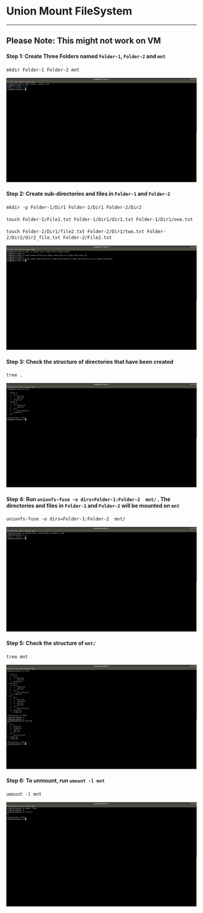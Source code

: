 # Union Mount FileSystem

---

## Please Note: This might not work on VM


#### Step 1: Create Three Folders named `Folder-1`,  `Folder-2` and `mnt`

    mkdir Folder-1 Folder-2 mnt

![](img/ufs-1.png)


#### Step 2: Create sub-directories and files in `Folder-1` and `Folder-2`

    mkdir -p Folder-1/Dir1 Folder-2/Dir1 Folder-2/Dir2
    
    touch Folder-1/File1.txt Folder-1/Dir1/dir1.txt Folder-1/Dir1/one.txt
    
    touch Folder-2/Dir1/file2.txt Folder-2/Dir1/two.txt Folder-2/Dir2/dir2_file.txt Folder-2/File2.txt

![](img/ufs-2.png)

        
#### Step 3: Check the structure of directories that have been created

    tree .

![](img/ufs-3.png)

        
#### Step 4: Run `unionfs-fuse -o dirs=Folder-1:Folder-2  mnt/` . The directories and files in `Folder-1` and `Folder-2` will be mounted on `mnt`

    unionfs-fuse -o dirs=Folder-1:Folder-2  mnt/

![](img/ufs-4.png)
        

#### Step 5: Check the structure of `mnt/` 

    tree mnt

![](img/ufs-5.png)

        
#### Step 6: To unmount, run `umount -l mnt`

    umount -l mnt

![](img/ufs-6.png)

